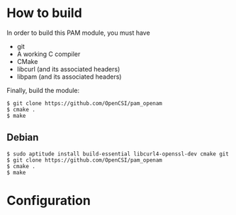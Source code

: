 # How to build

In order to build this PAM module, you must have
* git
* A working C compiler
* CMake
* libcurl (and its associated headers)
* libpam (and its associated headers)

Finally, build the module:

	$ git clone https://github.com/OpenCSI/pam_openam
	$ cmake .
	$ make

## Debian

	$ sudo aptitude install build-essential libcurl4-openssl-dev cmake git
	$ git clone https://github.com/OpenCSI/pam_openam
	$ cmake .
	$ make

# Configuration
